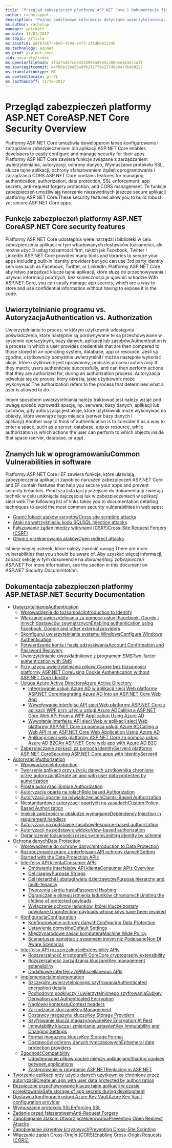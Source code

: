 ```yaml
---
title: "Przegląd zabezpieczeń platformy ASP.NET Core | Dokumentacja firmy Microsoft"
author: rachelappel
description: "Poznaj podstawowe informacje dotyczące uwierzytelniania, autoryzacji i zabezpieczeń w ASP.NET Core"
ms.author: rachelap
manager: wpickett
ms.date: 11/01/2017
ms.topic: article
ms.assetid: a8fb7eb7-e0e5-4394-84f3-1f1dbe012345
ms.technology: aspnet
ms.prod: asp.net-core
uid: security/index
ms.openlocfilehash: 4f3a74d67ce3453499ea9785cc80bee183dc1aff
ms.sourcegitcommit: e4fb6b13be56a0fb2f2778623740a047d6489227
ms.translationtype: MT
ms.contentlocale: pl-PL
ms.lasthandoff: 11/16/2017
---
```

# <a name="aspnet-core-security-overview"></a><span data-ttu-id="e4384-103">Przegląd zabezpieczeń platformy ASP.NET Core</span><span class="sxs-lookup"><span data-stu-id="e4384-103">ASP.NET Core Security Overview</span></span>

<span data-ttu-id="e4384-104">Platformy ASP.NET Core umożliwia deweloperom łatwe konfigurowanie i zarządzanie zabezpieczeniami dla aplikacji.</span><span class="sxs-lookup"><span data-stu-id="e4384-104">ASP.NET Core enables developers to easily configure and manage security for their apps.</span></span> <span data-ttu-id="e4384-105">Platformy ASP.NET Core zawiera funkcje związane z zarządzaniem uwierzytelniania, autoryzacji, ochrony danych, Wymuszanie protokołu SSL, klucze tajne aplikacji, ochrony sfałszowaniem żądań oprogramowania i zarządzania CORS.</span><span class="sxs-lookup"><span data-stu-id="e4384-105">ASP.NET Core contains features for managing authentication, authorization, data protection, SSL enforcement, app secrets, anti-request forgery protection, and CORS management.</span></span> <span data-ttu-id="e4384-106">Te funkcje zabezpieczeń umożliwiają tworzenie niezawodnych jeszcze secure aplikacji platformy ASP.NET Core.</span><span class="sxs-lookup"><span data-stu-id="e4384-106">These security features allow you to build robust yet secure ASP.NET Core apps.</span></span> 

## <a name="aspnet-core-security-features"></a><span data-ttu-id="e4384-107">Funkcje zabezpieczeń platformy ASP.NET Core</span><span class="sxs-lookup"><span data-stu-id="e4384-107">ASP.NET Core security features</span></span>

<span data-ttu-id="e4384-108">Platformy ASP.NET Core udostępnia wiele narzędzi i biblioteki w celu zabezpieczenia aplikacji w tym wbudowanych dostawców tożsamości, ale można użyć 3 usług tożsamości firm, takich jak Facebook, Twitter i LinkedIn.</span><span class="sxs-lookup"><span data-stu-id="e4384-108">ASP.NET Core provides many tools and libraries to secure your apps including built-in Identity providers but you can use 3rd party identity services such as Facebook, Twitter, or LinkedIn.</span></span> <span data-ttu-id="e4384-109">Platformy ASP.NET Core aby łatwo zarządzać klucze tajne aplikacji, które służą do przechowywania i używać informacji poufnych, bez konieczności je ujawnić w kodzie.</span><span class="sxs-lookup"><span data-stu-id="e4384-109">With ASP.NET Core, you can easily manage app secrets, which are a way to store and use confidential information without having to expose it in the code.</span></span> 

## <a name="authentication-vs-authorization"></a><span data-ttu-id="e4384-110">Uwierzytelnianie programu vs. Autoryzacja</span><span class="sxs-lookup"><span data-stu-id="e4384-110">Authentication vs. Authorization</span></span>

<span data-ttu-id="e4384-111">Uwierzytelnianie to proces, w którym użytkownik udostępnia poświadczenia, które następnie są porównywane te są przechowywane w systemie operacyjnym, bazy danych, aplikacji lub zasobów.</span><span class="sxs-lookup"><span data-stu-id="e4384-111">Authentication is a process in which a user provides credentials that are then compared to those stored in an operating system, database, app or resource.</span></span> <span data-ttu-id="e4384-112">Jeśli są zgodne, użytkownicy pomyślnie uwierzytelnił i można następnie wykonać akcje, które użytkownik jest uprawniony, podczas procesu autoryzacji.</span><span class="sxs-lookup"><span data-stu-id="e4384-112">If they match, users authenticate successfully, and can then perform actions that they are authorized for, during an authorization process.</span></span> <span data-ttu-id="e4384-113">Autoryzacja odwołuje się do proces, który określa, jakie użytkownik może wykonywać.</span><span class="sxs-lookup"><span data-stu-id="e4384-113">The authorization refers to the process that determines what a user is allowed to do.</span></span> 

<span data-ttu-id="e4384-114">Innym sposobem uwierzytelniania należy traktować jest należy wziąć pod uwagę sposób wprowadź spację, np. serwera, bazy danych, aplikacji lub zasobów, gdy autoryzacja jest akcje, które użytkownik może wykonywać na obiekty, które wewnątrz tego miejsca (serwer bazy danych i aplikacji).</span><span class="sxs-lookup"><span data-stu-id="e4384-114">Another way to think of authentication is to consider it as a way to enter a space, such as a server, database, app or resource, while authorization is which actions the user can perform to which objects inside that space (server, database, or app).</span></span>

## <a name="common-vulnerabilities-in-software"></a><span data-ttu-id="e4384-115">Znanych luk w oprogramowaniu</span><span class="sxs-lookup"><span data-stu-id="e4384-115">Common Vulnerabilities in software</span></span>

<span data-ttu-id="e4384-116">Platformy ASP.NET Core i EF zawiera funkcje, które ułatwiają zabezpieczenia aplikacji i zapobiec naruszeń zabezpieczeń.</span><span class="sxs-lookup"><span data-stu-id="e4384-116">ASP.NET Core and EF contain features that help you secure your apps and prevent security breaches.</span></span> <span data-ttu-id="e4384-117">Poniższa lista łączy przejście do dokumentacji zwierają technik w celu uniknięcia najczęściej luk w zabezpieczeniach w aplikacji sieci web:</span><span class="sxs-lookup"><span data-stu-id="e4384-117">The following list of links takes you to documentation detailing techniques to avoid the most common security vulnerabilities in web apps:</span></span>

* [<span data-ttu-id="e4384-118">Granic lokacji ataków skryptów</span><span class="sxs-lookup"><span data-stu-id="e4384-118">Cross site scripting attacks</span></span>](https://docs.microsoft.com/aspnet/core/security/cross-site-scripting)
* [<span data-ttu-id="e4384-119">Ataki na wstrzyknięciu kodu SQL</span><span class="sxs-lookup"><span data-stu-id="e4384-119">SQL Injection attacks</span></span>](https://docs.microsoft.com/ef/core/querying/raw-sql)
* [<span data-ttu-id="e4384-120">Fałszowanie żądań między witrynami (CSRF)</span><span class="sxs-lookup"><span data-stu-id="e4384-120">Cross-Site Request Forgery (CSRF)</span></span>](https://docs.microsoft.com/aspnet/core/security/anti-request-forgery)
* [<span data-ttu-id="e4384-121">Otwórz przekierowania ataków</span><span class="sxs-lookup"><span data-stu-id="e4384-121">Open redirect attacks</span></span>](https://docs.microsoft.com/aspnet/core/security/preventing-open-redirects)

<span data-ttu-id="e4384-122">Istnieje więcej usterek, które należy zwrócić uwagę.</span><span class="sxs-lookup"><span data-stu-id="e4384-122">There are more vulnerabilities that you should be aware of.</span></span> <span data-ttu-id="e4384-123">Aby uzyskać więcej informacji, zobacz sekcję w tym dokumencie na *dokumentacji zabezpieczeń ASP.NET*.</span><span class="sxs-lookup"><span data-stu-id="e4384-123">For more information, see the section in this document on *ASP.NET Security Documentation*.</span></span> 

## <a name="aspnet-security-documentation"></a><span data-ttu-id="e4384-124">Dokumentacja zabezpieczeń platformy ASP.NET</span><span class="sxs-lookup"><span data-stu-id="e4384-124">ASP.NET Security Documentation</span></span>

*   [<span data-ttu-id="e4384-125">Uwierzytelnianie</span><span class="sxs-lookup"><span data-stu-id="e4384-125">Authentication</span></span>](authentication/index.md)
    *   [<span data-ttu-id="e4384-126">Wprowadzenie do tożsamości</span><span class="sxs-lookup"><span data-stu-id="e4384-126">Introduction to Identity</span></span>](authentication/identity.md)
    *   [<span data-ttu-id="e4384-127">Włączanie uwierzytelniania za pomocą usługi Facebook, Google i innych dostawców zewnętrznych</span><span class="sxs-lookup"><span data-stu-id="e4384-127">Enabling authentication using Facebook, Google and other external providers</span></span>](authentication/social/index.md)
    * [<span data-ttu-id="e4384-128">Skonfiguruj uwierzytelnianie systemu Windows</span><span class="sxs-lookup"><span data-stu-id="e4384-128">Configure Windows Authentication</span></span>](authentication/windowsauth.md)
    *   [<span data-ttu-id="e4384-129">Potwierdzenie konta i hasła odzyskiwania</span><span class="sxs-lookup"><span data-stu-id="e4384-129">Account Confirmation and Password Recovery</span></span>](authentication/accconfirm.md)
    *   [<span data-ttu-id="e4384-130">Uwierzytelnianie dwuskładnikowe z programem SMS</span><span class="sxs-lookup"><span data-stu-id="e4384-130">Two-factor authentication with SMS</span></span>](authentication/2fa.md) 
    *   [<span data-ttu-id="e4384-131">Przy użyciu uwierzytelniania plików Cookie bez tożsamości platformy ASP.NET Core</span><span class="sxs-lookup"><span data-stu-id="e4384-131">Using Cookie Authentication without ASP.NET Core Identity</span></span>](authentication/cookie.md)
    *   [<span data-ttu-id="e4384-132">Usługa Azure Active Directory</span><span class="sxs-lookup"><span data-stu-id="e4384-132">Azure Active Directory</span></span>](authentication/azure-active-directory/index.md)
        *   [<span data-ttu-id="e4384-133">Integrowanie usługi Azure AD w aplikacji sieci Web platformy ASP.NET Core</span><span class="sxs-lookup"><span data-stu-id="e4384-133">Integrating Azure AD Into an ASP.NET Core Web App</span></span>](https://azure.microsoft.com/documentation/samples/active-directory-dotnet-webapp-openidconnect-aspnetcore/)
        *   [<span data-ttu-id="e4384-134">Wywoływanie interfejsu API sieci Web platformy ASP.NET Core z aplikacji WPF przy użyciu usługi Azure AD</span><span class="sxs-lookup"><span data-stu-id="e4384-134">Calling a ASP.NET Core Web API From a WPF Application Using Azure AD</span></span>](https://azure.microsoft.com/documentation/samples/active-directory-dotnet-native-aspnetcore/)
        *   [<span data-ttu-id="e4384-135">Wywołanie interfejsu API sieci Web w aplikacji sieci Web platformy ASP.NET Core za pomocą usługi Azure AD</span><span class="sxs-lookup"><span data-stu-id="e4384-135">Calling a Web API in an ASP.NET Core Web Application Using Azure AD</span></span>](https://azure.microsoft.com/documentation/samples/active-directory-dotnet-webapp-webapi-openidconnect-aspnetcore/)
        *   [<span data-ttu-id="e4384-136">Aplikacji sieci web platformy ASP.NET Core za pomocą usługi Azure AD B2C</span><span class="sxs-lookup"><span data-stu-id="e4384-136">An ASP.NET Core web app with Azure AD B2C</span></span>](https://azure.microsoft.com/resources/samples/active-directory-b2c-dotnetcore-webapp/)
    *   [<span data-ttu-id="e4384-137">Zabezpieczanie aplikacji za pomocą IdentityServer4 platformy ASP.NET Core</span><span class="sxs-lookup"><span data-stu-id="e4384-137">Securing ASP.NET Core apps with IdentityServer4</span></span>](https://identityserver4.readthedocs.io)
*   [<span data-ttu-id="e4384-138">Autoryzacji</span><span class="sxs-lookup"><span data-stu-id="e4384-138">Authorization</span></span>](authorization/index.md)
    *   [<span data-ttu-id="e4384-139">Wprowadzenie</span><span class="sxs-lookup"><span data-stu-id="e4384-139">Introduction</span></span>](authorization/introduction.md)
    *   [<span data-ttu-id="e4384-140">Tworzenie aplikacji przy użyciu danych użytkownika chronione przez autoryzacji</span><span class="sxs-lookup"><span data-stu-id="e4384-140">Create an app with user data protected by authorization</span></span>](xref:security/authorization/secure-data)
    *   [<span data-ttu-id="e4384-141">Proste autoryzacji</span><span class="sxs-lookup"><span data-stu-id="e4384-141">Simple Authorization</span></span>](authorization/simple.md)
    *   [<span data-ttu-id="e4384-142">Autoryzacja oparta na rolach</span><span class="sxs-lookup"><span data-stu-id="e4384-142">Role based Authorization</span></span>](authorization/roles.md)
    *   [<span data-ttu-id="e4384-143">Autoryzacji opartej na oświadczeniach</span><span class="sxs-lookup"><span data-stu-id="e4384-143">Claims-Based Authorization</span></span>](authorization/claims.md)
    *   [<span data-ttu-id="e4384-144">Niestandardowe autoryzacji opartych na zasadach</span><span class="sxs-lookup"><span data-stu-id="e4384-144">Custom Policy-Based Authorization</span></span>](authorization/policies.md)
    *   [<span data-ttu-id="e4384-145">Iniekcji zależności w obsłudze wymaganie</span><span class="sxs-lookup"><span data-stu-id="e4384-145">Dependency Injection in requirement handlers</span></span>](authorization/dependencyinjection.md)
    *   [<span data-ttu-id="e4384-146">Autoryzacji na podstawie zasobów</span><span class="sxs-lookup"><span data-stu-id="e4384-146">Resource-based authorization</span></span>](authorization/resourcebased.md)
    *   [<span data-ttu-id="e4384-147">Autoryzacji na podstawie widoku</span><span class="sxs-lookup"><span data-stu-id="e4384-147">View-based authorization</span></span>](authorization/views.md)
    *   [<span data-ttu-id="e4384-148">Ograniczenie tożsamości przez system</span><span class="sxs-lookup"><span data-stu-id="e4384-148">Limiting identity by scheme</span></span>](authorization/limitingidentitybyscheme.md)
*   [<span data-ttu-id="e4384-149">Ochrona danych</span><span class="sxs-lookup"><span data-stu-id="e4384-149">Data Protection</span></span>](data-protection/index.md)
    *   [<span data-ttu-id="e4384-150">Wprowadzenie do ochrony danych</span><span class="sxs-lookup"><span data-stu-id="e4384-150">Introduction to Data Protection</span></span>](data-protection/introduction.md)
    *   [<span data-ttu-id="e4384-151">Rozpoczynanie pracy z interfejsami API ochrony danych</span><span class="sxs-lookup"><span data-stu-id="e4384-151">Getting Started with the Data Protection APIs</span></span>](data-protection/using-data-protection.md)
    *   [<span data-ttu-id="e4384-152">Interfejsy API klienta</span><span class="sxs-lookup"><span data-stu-id="e4384-152">Consumer APIs</span></span>](data-protection/consumer-apis/index.md)
        *   [<span data-ttu-id="e4384-153">Omówienie interfejsów API klienta</span><span class="sxs-lookup"><span data-stu-id="e4384-153">Consumer APIs Overview</span></span>](data-protection/consumer-apis/overview.md)
        *   [<span data-ttu-id="e4384-154">Cel ciągów</span><span class="sxs-lookup"><span data-stu-id="e4384-154">Purpose Strings</span></span>](data-protection/consumer-apis/purpose-strings.md)
        *   [<span data-ttu-id="e4384-155">Cel hierarchii i obsługi wielu dzierżawców</span><span class="sxs-lookup"><span data-stu-id="e4384-155">Purpose hierarchy and multi-tenancy</span></span>](data-protection/consumer-apis/purpose-strings-multitenancy.md)
        *   [<span data-ttu-id="e4384-156">Tworzenia skrótu hasła</span><span class="sxs-lookup"><span data-stu-id="e4384-156">Password Hashing</span></span>](data-protection/consumer-apis/password-hashing.md)
        *   [<span data-ttu-id="e4384-157">Ograniczanie okresu istnienia ładunków chronionych</span><span class="sxs-lookup"><span data-stu-id="e4384-157">Limiting the lifetime of protected payloads</span></span>](data-protection/consumer-apis/limited-lifetime-payloads.md)
        *   [<span data-ttu-id="e4384-158">Wyłączanie ochrony ładunków, której klucze zostały odwołane.</span><span class="sxs-lookup"><span data-stu-id="e4384-158">Unprotecting payloads whose keys have been revoked</span></span>](data-protection/consumer-apis/dangerous-unprotect.md)
    *   [<span data-ttu-id="e4384-159">Konfiguracja</span><span class="sxs-lookup"><span data-stu-id="e4384-159">Configuration</span></span>](data-protection/configuration/index.md)
        *   [<span data-ttu-id="e4384-160">Konfigurowanie ochrony danych</span><span class="sxs-lookup"><span data-stu-id="e4384-160">Configuring Data Protection</span></span>](data-protection/configuration/overview.md)
        *   [<span data-ttu-id="e4384-161">Ustawienia domyślne</span><span class="sxs-lookup"><span data-stu-id="e4384-161">Default Settings</span></span>](data-protection/configuration/default-settings.md)
        *   [<span data-ttu-id="e4384-162">Międzynarodowe zasad komputera</span><span class="sxs-lookup"><span data-stu-id="e4384-162">Machine Wide Policy</span></span>](data-protection/configuration/machine-wide-policy.md)
        *   [<span data-ttu-id="e4384-163">Scenariusze pamiętać z systemem innym niż Podpisane</span><span class="sxs-lookup"><span data-stu-id="e4384-163">Non DI Aware Scenarios</span></span>](data-protection/configuration/non-di-scenarios.md)
    *   [<span data-ttu-id="e4384-164">Interfejsy API rozszerzalności</span><span class="sxs-lookup"><span data-stu-id="e4384-164">Extensibility APIs</span></span>](data-protection/extensibility/index.md)
        *   [<span data-ttu-id="e4384-165">Rozszerzalność kryptografii Core</span><span class="sxs-lookup"><span data-stu-id="e4384-165">Core cryptography extensibility</span></span>](data-protection/extensibility/core-crypto.md)
        *   [<span data-ttu-id="e4384-166">Rozszerzalność zarządzania kluczami</span><span class="sxs-lookup"><span data-stu-id="e4384-166">Key management extensibility</span></span>](data-protection/extensibility/key-management.md)
        *   [<span data-ttu-id="e4384-167">Dodatkowe interfejsy API</span><span class="sxs-lookup"><span data-stu-id="e4384-167">Miscellaneous APIs</span></span>](data-protection/extensibility/misc-apis.md)
    *   [<span data-ttu-id="e4384-168">Implementacja</span><span class="sxs-lookup"><span data-stu-id="e4384-168">Implementation</span></span>](data-protection/implementation/index.md)
        *   [<span data-ttu-id="e4384-169">Szczegóły uwierzytelnionego szyfrowania</span><span class="sxs-lookup"><span data-stu-id="e4384-169">Authenticated encryption details</span></span>](data-protection/implementation/authenticated-encryption-details.md)
        *   [<span data-ttu-id="e4384-170">Pochodnym podkluczy i uwierzytelnionego szyfrowania</span><span class="sxs-lookup"><span data-stu-id="e4384-170">Subkey Derivation and Authenticated Encryption</span></span>](data-protection/implementation/subkeyderivation.md)
        *   [<span data-ttu-id="e4384-171">Nagłówki kontekstu</span><span class="sxs-lookup"><span data-stu-id="e4384-171">Context headers</span></span>](data-protection/implementation/context-headers.md)
        *   [<span data-ttu-id="e4384-172">Zarządzanie kluczami</span><span class="sxs-lookup"><span data-stu-id="e4384-172">Key Management</span></span>](data-protection/implementation/key-management.md)
        *   [<span data-ttu-id="e4384-173">Dostawcy magazynu kluczy</span><span class="sxs-lookup"><span data-stu-id="e4384-173">Key Storage Providers</span></span>](data-protection/implementation/key-storage-providers.md)
        *   [<span data-ttu-id="e4384-174">Szyfrowanie klucza magazynowane</span><span class="sxs-lookup"><span data-stu-id="e4384-174">Key Encryption At Rest</span></span>](data-protection/implementation/key-encryption-at-rest.md)
        *   [<span data-ttu-id="e4384-175">Immutability klucza i zmienianie ustawień</span><span class="sxs-lookup"><span data-stu-id="e4384-175">Key Immutability and Changing Settings</span></span>](data-protection/implementation/key-immutability.md)
        *   [<span data-ttu-id="e4384-176">Format magazynu kluczy</span><span class="sxs-lookup"><span data-stu-id="e4384-176">Key Storage Format</span></span>](data-protection/implementation/key-storage-format.md)
        *   [<span data-ttu-id="e4384-177">Dostawców ochrony danych tymczasowych</span><span class="sxs-lookup"><span data-stu-id="e4384-177">Ephemeral data protection providers</span></span>](data-protection/implementation/key-storage-ephemeral.md)
    *   [<span data-ttu-id="e4384-178">Zgodność</span><span class="sxs-lookup"><span data-stu-id="e4384-178">Compatibility</span></span>](data-protection/compatibility/index.md)
        *   [<span data-ttu-id="e4384-179">Udostępnianie plików cookie między aplikacjami</span><span class="sxs-lookup"><span data-stu-id="e4384-179">Sharing cookies between applications</span></span>](data-protection/compatibility/cookie-sharing.md)
        *   [<span data-ttu-id="e4384-180">Zastępowanie <machineKey> w programie ASP.NET</span><span class="sxs-lookup"><span data-stu-id="e4384-180">Replacing <machineKey> in ASP.NET</span></span>](data-protection/compatibility/replacing-machinekey.md)
*   [<span data-ttu-id="e4384-181">Tworzenie aplikacji przy użyciu danych użytkownika chronione przez autoryzacji</span><span class="sxs-lookup"><span data-stu-id="e4384-181">Create an app with user data protected by authorization</span></span>](xref:security/authorization/secure-data)
*   [<span data-ttu-id="e4384-182">Bezpieczne przechowywanie klucze tajne aplikacji w czasie projektowania</span><span class="sxs-lookup"><span data-stu-id="e4384-182">Safe storage of app secrets during development</span></span>](app-secrets.md)
*   [<span data-ttu-id="e4384-183">Dostawca konfiguracji usługi Azure Key Vault</span><span class="sxs-lookup"><span data-stu-id="e4384-183">Azure Key Vault configuration provider</span></span>](key-vault-configuration.md)
*   [<span data-ttu-id="e4384-184">Wymuszanie protokołu SSL</span><span class="sxs-lookup"><span data-stu-id="e4384-184">Enforcing SSL</span></span>](enforcing-ssl.md)
*   [<span data-ttu-id="e4384-185">Żądanie przed fałszerstwem</span><span class="sxs-lookup"><span data-stu-id="e4384-185">Anti-Request Forgery</span></span>](anti-request-forgery.md)
*   [<span data-ttu-id="e4384-186">Zapobieganie atakom Otwórz przekierowania</span><span class="sxs-lookup"><span data-stu-id="e4384-186">Preventing Open Redirect Attacks</span></span>](preventing-open-redirects.md)
*   [<span data-ttu-id="e4384-187">Zapobieganie skryptów krzyżowych</span><span class="sxs-lookup"><span data-stu-id="e4384-187">Preventing Cross-Site Scripting</span></span>](cross-site-scripting.md)
*   [<span data-ttu-id="e4384-188">Włączanie żądań Cross-Origin (CORS)</span><span class="sxs-lookup"><span data-stu-id="e4384-188">Enabling Cross-Origin Requests (CORS)</span></span>](cors.md)

